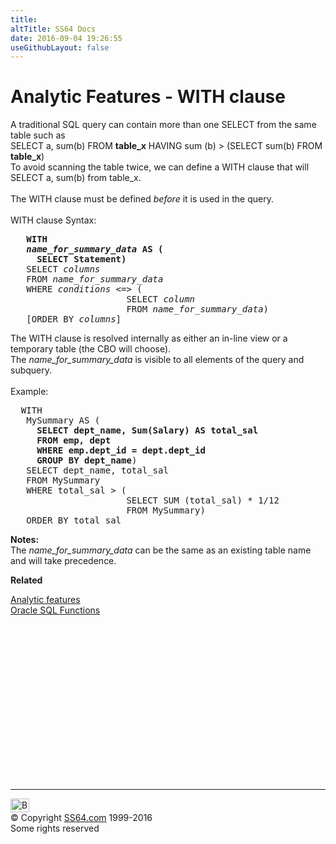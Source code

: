 ```yaml
---
title:
altTitle: SS64 Docs
date: 2016-09-04 19:26:55
useGithubLayout: false
---
```

<!-- #BeginLibraryItem "/Library/head_orasyntax.lbi" --><!-- #EndLibraryItem --><h1>Analytic Features - WITH clause</h1>
<p> A traditional SQL query can contain more than one SELECT from the same table 
  such as <br>
  SELECT a, sum(b) FROM <b>table_x</b> HAVING sum (b) &gt; (SELECT sum(b) FROM 
  <b>table_x</b>)<br>
  To avoid scanning the table twice, we can define a WITH clause that will SELECT 
  a, sum(b) from table_x.<br>
  <br>
  The WITH clause must be defined <i>before </i>it is used in the query.<br>
  <br>
  WITH clause Syntax:</p>
<pre> <b>  WITH
   <i>name_for_summary_data</i> AS (
     SELECT Statement)</b>
   SELECT <i>columns
</i>   FROM <i>name_for_summary_data</i>
   WHERE <i>conditions</i> &lt;=&gt; (
                      SELECT <i>column
</i>                      FROM <i>name_for_summary_data</i>)
   [ORDER BY <i>columns</i>]</pre>
<p>The WITH clause is resolved internally as either an in-line view or a temporary 
  table (the CBO will choose).<br>
  The <i>name_for_summary_data</i> is visible to all elements of the query and 
  subquery. <br>
  <br>
  Example:<br>
</p>
<pre>  WITH
   MySummary AS (
<b>     SELECT dept_name, Sum(Salary) AS total_sal
     FROM emp, dept
     WHERE emp.dept_id = dept.dept_id
     GROUP BY dept_name</b>)
   SELECT dept_name, total_sal
   FROM MySummary
   WHERE total_sal &gt; (
                      SELECT SUM (total_sal) * 1/12
                      FROM MySummary)
   ORDER BY total_sal</pre>
<p><b>Notes:</b><br>
  The <i>name_for_summary_data</i> can be the same as an existing table name and 
  will take precedence. <br>
</p>
<p><b>Related</b></p>
<p><a href="syntax-analytic.html">Analytic features</a><br>
<a href="syntax-functions.html">Oracle SQL Functions</a></p><!-- #BeginLibraryItem "/Library/foot_ora.lbi" --><p>
<!-- oracle-footer -->
<ins class="adsbygoogle" style="display:inline-block;width:300px;height:250px" data-ad-client="ca-pub-6140977852749469" data-ad-slot="4275490898"></ins>
<script>
(adsbygoogle = window.adsbygoogle || []).push({});
</script></p>
<hr>
<div id="bl" class="footer"><a href="syntax-analytic-with.html#"><img src="../images/top.png" width="30" height="22" alt="Back to the Top"></a></div>
<div id="br" class="footer, tagline">© Copyright <a href="http://ss64.com/">SS64.com</a> 1999-2016<br>
Some rights reserved</div><!-- #EndLibraryItem -->
